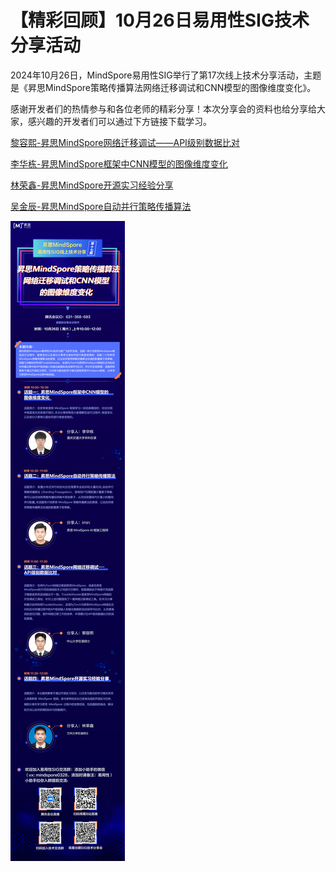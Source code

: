 # 【精彩回顾】10月26日易用性SIG技术分享活动

2024年10月26日，MindSpore易用性SIG举行了第17次线上技术分享活动，主题是《昇思MindSpore策略传播算法网络迁移调试和CNN模型的图像维度变化》。

感谢开发者们的热情参与和各位老师的精彩分享！本次分享会的资料也给分享给大家，感兴趣的开发者们可以通过下方链接下载学习。

[黎容熙-昇思MindSpore网络迁移调试——API级别数据比对](https://mindspore-website.obs.cn-north-4.myhuaweicloud.com/web_forum/Usability_SIG/20241026/黎容熙-昇思MindSpore网络迁移调试——API级别数据比对.pdf)

[李华栋-昇思MindSpore框架中CNN模型的图像维度变化](https://mindspore-website.obs.cn-north-4.myhuaweicloud.com/web_forum/Usability_SIG/20241026/李华栋-昇思MindSpore框架中CNN模型的图像维度变化.pdf)

[林荣鑫-昇思MindSpore开源实习经验分享](https://mindspore-website.obs.cn-north-4.myhuaweicloud.com/web_forum/Usability_SIG/20241026/林荣鑫-昇思MindSpore开源实习经验分享.pdf)

[吴金辰-昇思MindSpore自动并行策略传播算法](https://mindspore-website.obs.cn-north-4.myhuaweicloud.com/web_forum/Usability_SIG/20241026/吴金辰-昇思MindSpore自动并行策略传播算法.pdf)

![img](./images/1.png)